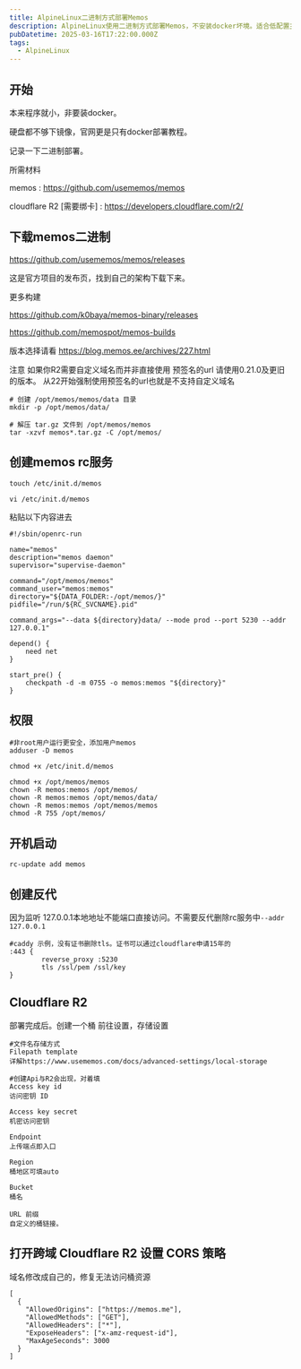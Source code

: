 ```yaml
---
title: AlpineLinux二进制方式部署Memos
description: AlpineLinux使用二进制方式部署Memos，不安装docker坏境。适合低配置主机。最快方式部署
pubDatetime: 2025-03-16T17:22:00.000Z
tags:
  - AlpineLinux
---
```

## 开始

本来程序就小，非要装docker。

硬盘都不够下镜像，官网更是只有docker部署教程。

记录一下二进制部署。

所需材料

memos : https://github.com/usememos/memos

cloudflare R2 [需要绑卡] : https://developers.cloudflare.com/r2/

## 下载memos二进制

https://github.com/usememos/memos/releases

这是官方项目的发布页，找到自己的架构下载下来。

更多构建

https://github.com/k0baya/memos-binary/releases

https://github.com/memospot/memos-builds

版本选择请看 https://blog.memos.ee/archives/227.html

注意 如果你R2需要自定义域名而并非直接使用 预签名的url 请使用0.21.0及更旧的版本。 从22开始强制使用预签名的url也就是不支持自定义域名

```
# 创建 /opt/memos/memos/data 目录
mkdir -p /opt/memos/data/

# 解压 tar.gz 文件到 /opt/memos/memos
tar -xzvf memos*.tar.gz -C /opt/memos/

```

## 创建memos rc服务

```
touch /etc/init.d/memos

vi /etc/init.d/memos
```

粘贴以下内容进去
```
#!/sbin/openrc-run

name="memos"
description="memos daemon"
supervisor="supervise-daemon"

command="/opt/memos/memos"
command_user="memos:memos"
directory="${DATA_FOLDER:-/opt/memos/}"
pidfile="/run/${RC_SVCNAME}.pid"

command_args="--data ${directory}data/ --mode prod --port 5230 --addr 127.0.0.1"

depend() {
    need net
}

start_pre() {
    checkpath -d -m 0755 -o memos:memos "${directory}"
}

```

## 权限
```
#非root用户运行更安全，添加用户memos
adduser -D memos

chmod +x /etc/init.d/memos

chmod +x /opt/memos/memos
chown -R memos:memos /opt/memos/
chown -R memos:memos /opt/memos/data/
chown -R memos:memos /opt/memos/memos
chmod -R 755 /opt/memos/
```

## 开机启动
```
rc-update add memos
```

## 创建反代

因为监听 127.0.0.1本地地址不能端口直接访问。不需要反代删除rc服务中` --addr 127.0.0.1 `

```
#caddy 示例，没有证书删除tls。证书可以通过cloudflare申请15年的
:443 {
        reverse_proxy :5230
        tls /ssl/pem /ssl/key
}
```

## Cloudflare R2
部署完成后。创建一个桶 前往设置，存储设置
```
#文件名存储方式
Filepath template
详解https://www.usememos.com/docs/advanced-settings/local-storage

#创建Api与R2会出现，对着填
Access key id
访问密钥 ID

Access key secret
机密访问密钥

Endpoint
上传端点即入口

Region
桶地区可填auto

Bucket
桶名

URL 前缀
自定义的桶链接。
```

## 打开跨域 Cloudflare R2 设置 CORS 策略

域名修改成自己的，修复无法访问桶资源
```
[
  {
    "AllowedOrigins": ["https://memos.me"],
    "AllowedMethods": ["GET"],
    "AllowedHeaders": ["*"],
    "ExposeHeaders": ["x-amz-request-id"],
    "MaxAgeSeconds": 3000
  }
]
```
